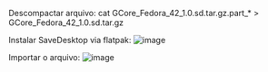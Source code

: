 Descompactar arquivo:
cat GCore_Fedora_42_1.0.sd.tar.gz.part_* > GCore_Fedora_42_1.0.sd.tar.gz

Instalar SaveDesktop via flatpak:
![image](https://github.com/user-attachments/assets/6cfccdc2-edcd-4d4d-82a6-78f11271cea0)



Importar o arquivo:
![image](https://github.com/user-attachments/assets/d0275512-bc7f-4c8b-be35-6c2a44ae195c)
